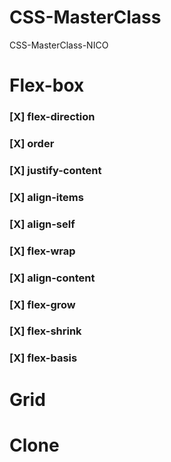 # CSS-MasterClass

CSS-MasterClass-NICO

# Flex-box

### [X] flex-direction

### [X] order

### [X] justify-content

### [X] align-items

### [X] align-self

### [X] flex-wrap

### [X] align-content

### [X] flex-grow

### [X] flex-shrink

### [X] flex-basis

# Grid

# Clone
